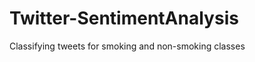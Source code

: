 Twitter-SentimentAnalysis
=========================

Classifying tweets for smoking and non-smoking classes
